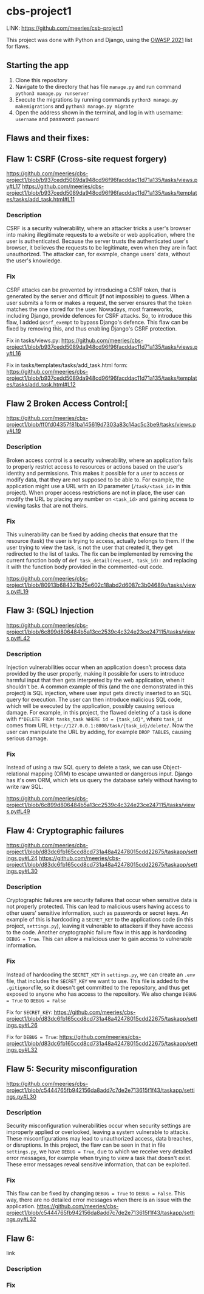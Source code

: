 # cbs-project1
LINK: https://github.com/meeries/csb-project1

This project was done with Python and Django, using the [OWASP 2021](https://owasp.org/www-project-top-ten/) list for flaws.

## Starting the app

1. Clone this repository
2. Navigate to the directory that has file ```manage.py``` and run command ```python3 manage.py runserver```
3. Execute the migrations by running commands ```python3 manage.py makemigrations```
   and ```python3 manage.py migrate```
4. Open the address shown in the terminal, and log in with username: ```username``` and password: ```password```

## Flaws and their fixes:

## Flaw 1: CSRF (Cross-site request forgery)
https://github.com/meeries/cbs-project1/blob/b937cedd5089da948cd96f96facddac11d71a135/tasks/views.py#L17
https://github.com/meeries/cbs-project1/blob/b937cedd5089da948cd96f96facddac11d71a135/tasks/templates/tasks/add_task.html#L11

### Description
CSRF is a security vulnerability, where an attacker tricks a user's browser into making illegitimate requests to a website or web application, where the user is authenticated. Because the server trusts the authenticated user's browser, it believes the requests to be legitimate, even when they are in fact unauthorized. The attacker can, for example, change users' data, without the user's knowledge.

### Fix
CSRF attacks can be prevented by introducing a CSRF token, that is generated by the server and difficult (if not impossible) to guess. When a user submits a form or makes a request, the server ensures that the token matches the one stored for the user. Nowadays, most frameworks, including Django, provide defences for CSRF attacks. So, to introduce this flaw, I added ```@csrf_exempt``` to bypass Django's defence. This flaw can be fixed by removing this, and thus enabling Django's CSRF protection.

Fix in tasks/views.py: https://github.com/meeries/cbs-project1/blob/b937cedd5089da948cd96f96facddac11d71a135/tasks/views.py#L16

Fix in tasks/templates/tasks/add_task.html form: https://github.com/meeries/cbs-project1/blob/b937cedd5089da948cd96f96facddac11d71a135/tasks/templates/tasks/add_task.html#L12


## Flaw 2 Broken Access Control:[
https://github.com/meeries/cbs-project1/blob/ff0fd04357f81ba145619d7303a83c14ac5c3be9/tasks/views.py#L19

### Description
Broken access control is a security vulnerability, where an application fails to properly restrict access to resources or actions based on the user's identity and permissions. This makes it possible for a user to access or modify data, that they are not supposed to be able to.
For example, the application might use a URL with an ID parameter (```/task/<task_id>``` in this project). When proper access restrictions are not in place, the user can modify the URL by placing any number on ```<task_id>``` and gaining access to viewing tasks that are not theirs.

### Fix
This vulnerability can be fixed by adding checks that ensure that the resource (task) the user is trying to access, actually belongs to them. If the user trying to view the task, is not the user that created it, they get redirected to the list of tasks. The fix can be implemented by removing the current function body of ```def task_detail(request, task_id):``` and replacing it with the function body provided in the commented-out code.

https://github.com/meeries/cbs-project1/blob/80913b684321b25e602c18abd2d6087c3b04689a/tasks/views.py#L19


## Flaw 3: (SQL) Injection
https://github.com/meeries/cbs-project1/blob/6c899d806484b5a13cc2539c4c324e23ce247115/tasks/views.py#L42

### Description
Injection vulnerabilities occur when an application doesn't process data provided by the user properly, making it possible for users to introduce harmful input that then gets interpreted by the web application, when it shouldn't be. A common example of this (and the one demonstrated in this project) is SQL injection, where user input gets directly inserted to an SQL query for execution. The user can then introduce malicious SQL code, which will be executed by the application, possibly causing serious damage. For example, in this project, the flawed deleting of a task is done with ```f"DELETE FROM tasks_task WHERE id = {task_id}"```, where ```task_id``` comes from URL ```http://127.0.0.1:8000/task/{task_id}/delete/```. Now the user can manipulate the URL by adding, for example ```DROP TABLES```, causing serious damage.

### Fix
Instead of using a raw SQL query to delete a task, we can use Object-relational mapping (ORM) to escape unwanted or dangerous input. Django has it's own ORM, which lets us query the database safely without having to write raw SQL. 

https://github.com/meeries/cbs-project1/blob/6c899d806484b5a13cc2539c4c324e23ce247115/tasks/views.py#L49

## Flaw 4: Cryptographic failures
https://github.com/meeries/cbs-project1/blob/d83dc6fb165ccd8cd731a48a42478015cdd22675/taskapp/settings.py#L24
https://github.com/meeries/cbs-project1/blob/d83dc6fb165ccd8cd731a48a42478015cdd22675/taskapp/settings.py#L30

### Description
Cryptographic failures are security failures that occur when sensitive data is not properly protected. This can lead to malicious users having access to other users' sensitive information, such as passwords or secret keys. An example of this is hardcoding a ```SECRET_KEY``` to the applications code (in this project, ```settings.py```), leaving it vulnerable to attackers if they have access to the code. Another cryptographic failure flaw in this app is hardcoding ```DEBUG = True```. This can allow a malicious user to gain access to vulnerable information.

### Fix
Instead of hardcoding the ```SECRET_KEY``` in ```settings.py```, we can create an ```.env``` file, that includes the ```SECRET_KEY``` we want to use. This file is added to the ```.gitignore```file, so it doesn't get committed to the repository, and thus get exposed to anyone who has access to the repository. We also change ```DEBUG = True``` to ```DEBUG = False```

Fix for ```SECRET_KEY```:
https://github.com/meeries/cbs-project1/blob/d83dc6fb165ccd8cd731a48a42478015cdd22675/taskapp/settings.py#L26

Fix for ```DEBUG = True```:
https://github.com/meeries/cbs-project1/blob/d83dc6fb165ccd8cd731a48a42478015cdd22675/taskapp/settings.py#L32

## Flaw 5: Security misconfiguration
https://github.com/meeries/cbs-project1/blob/c5444765fb942156da8add7c7de2e713615f1f43/taskapp/settings.py#L30

### Description
Security misconfiguration vulnerabilities occur when security settings are improperly applied or overlooked, leaving a system vulnerable to attacks. These misconfigurations may lead to unauthorized access, data breaches, or disruptions. In this project, the flaw can be seen in that in file ```settings.py```, we have ```DEBUG = True```, due to which we receive very detailed error messages, for example when trying to view a task that doesn't exist. These error messages reveal sensitive information, that can be exploited.

### Fix
This flaw can be fixed by changing ```DEBUG = True``` to ```DEBUG = False```. This way, there are no detailed error messages when there is an issue with the application.
https://github.com/meeries/cbs-project1/blob/c5444765fb942156da8add7c7de2e713615f1f43/taskapp/settings.py#L32

## Flaw 6: 
link
### Description
### Fix
